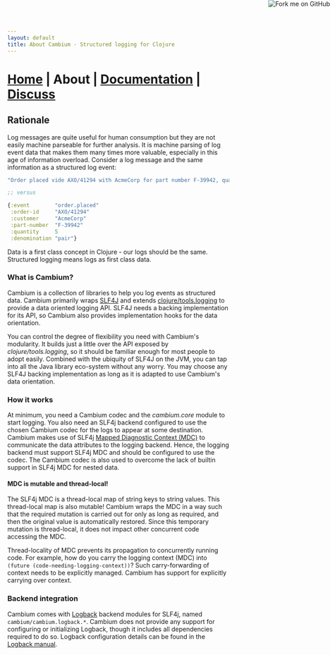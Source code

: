 ```yaml
---
layout: default
title: About Cambium - Structured logging for Clojure
---
```

# [Home](/) | About | [Documentation](/documentation.html) | [Discuss](/discuss.html)

## Rationale

Log messages are quite useful for human consumption but they are not easily machine parseable for further analysis.
It is machine parsing of log event data that makes them many times more valuable, especially in this age of information
overload. Consider a log message and the same information as a structured log event:

```clojure
"Order placed vide AXO/41294 with AcmeCorp for part number F-39942, quantity 5 pairs"

;; versus

{:event        "order.placed"
 :order-id     "AXO/41294"
 :customer     "AcmeCorp"
 :part-number  "F-39942"
 :quantity     5
 :denomination "pair"}
```

Data is a first class concept in Clojure - our logs should be the same. Structured logging means logs as first class
data.


### What is Cambium?

Cambium is a collection of libraries to help you log events as structured data. Cambium primarily wraps
[SLF4J](https://www.slf4j.org/) and extends [clojure/tools.logging](https://github.com/clojure/tools.logging)
to provide a data oriented logging API. SLF4J needs a backing implementation for its API, so Cambium also provides
implementation hooks for the data orientation.

You can control the degree of flexibility you need with Cambium's modularity. It builds just a little over the API
exposed by _clojure/tools.logging_, so it should be familiar enough for most people to adopt easily. Combined with
the ubiquity of SLF4J on the JVM, you can tap into all the Java library eco-system without any worry. You may choose
any SLF4J backing implementation as long as it is adapted to use Cambium's data orientation.


### How it works

At minimum, you need a Cambium codec and the _cambium.core_ module to start logging. You also need an SLF4j backend
configured to use the chosen Cambium codec for the logs to appear at some destination. Cambium makes use of SLF4j
[Mapped Diagnostic Context (MDC)](https://www.slf4j.org/api/org/slf4j/MDC.html) to communicate the data attributes to
the logging backend. Hence, the logging backend must support SLF4j MDC and should be configured to use the codec.
The Cambium codec is also used to overcome the lack of builtin support in SLF4j MDC for nested data.

#### MDC is mutable and thread-local!

The SLF4j MDC is a thread-local map of string keys to string values. This thread-local map is also mutable! Cambium
wraps the MDC in a way such that the required mutation is carried out for only as long as required, and then the
original value is automatically restored. Since this temporary mutation is thread-local, it does not impact other
concurrent code accessing the MDC.

Thread-locality of MDC prevents its propagation to concurrently running code. For example, how do you carry the
logging context (MDC) into `(future (code-needing-logging-context))`? Such carry-forwarding of context needs to be
explicitly managed. Cambium has support for explicitly carrying over context.


### Backend integration

Cambium comes with [Logback](https://logback.qos.ch/) backend modules for SLF4j, named `cambium/cambium.logback.*`.
Cambium does not provide any support for configuring or initializing Logback, though it includes all dependencies
required to do so. Logback configuration details can be found in the [Logback manual](https://logback.qos.ch/manual/).


<a href='https://github.com/cambium-clojure'><img style='position: absolute; top: 0; right: 0; border: 0;' src='https://camo.githubusercontent.com/652c5b9acfaddf3a9c326fa6bde407b87f7be0f4/68747470733a2f2f73332e616d617a6f6e6177732e636f6d2f6769746875622f726962626f6e732f666f726b6d655f72696768745f6f72616e67655f6666373630302e706e67' alt='Fork me on GitHub' data-canonical-src='https://s3.amazonaws.com/github/ribbons/forkme_right_orange_ff7600.png'></a>
